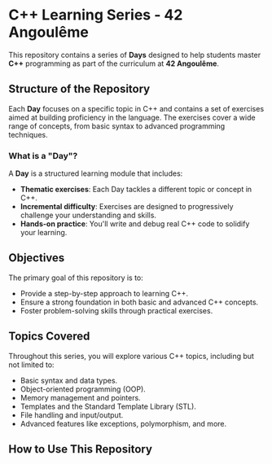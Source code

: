 # C++ Learning Series - 42 Angoulême

This repository contains a series of **Days** designed to help students master **C++** programming as part of the curriculum at **42 Angoulême**.

## Structure of the Repository

Each **Day** focuses on a specific topic in C++ and contains a set of exercises aimed at building proficiency in the language. The exercises cover a wide range of concepts, from basic syntax to advanced programming techniques.

### What is a "Day"?

A **Day** is a structured learning module that includes:

-   **Thematic exercises**: Each Day tackles a different topic or concept in C++.
-   **Incremental difficulty**: Exercises are designed to progressively challenge your understanding and skills.
-   **Hands-on practice**: You'll write and debug real C++ code to solidify your learning.

## Objectives

The primary goal of this repository is to:

-   Provide a step-by-step approach to learning C++.
-   Ensure a strong foundation in both basic and advanced C++ concepts.
-   Foster problem-solving skills through practical exercises.

## Topics Covered

Throughout this series, you will explore various C++ topics, including but not limited to:

-   Basic syntax and data types.
-   Object-oriented programming (OOP).
-   Memory management and pointers.
-   Templates and the Standard Template Library (STL).
-   File handling and input/output.
-   Advanced features like exceptions, polymorphism, and more.

## How to Use This Repository
